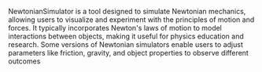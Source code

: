 NewtonianSimulator is a tool designed to simulate Newtonian mechanics, allowing users to visualize and experiment with the principles of motion and forces. It typically incorporates Newton's laws of motion to model interactions between objects, making it useful for physics education and research. Some versions of Newtonian simulators enable users to adjust parameters like friction, gravity, and object properties to observe different outcomes
